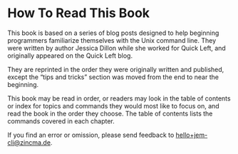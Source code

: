 # How To Read This Book

This book is based on a series of blog posts designed to help beginning programmers familiarize themselves with the Unix command line. They were written by author Jessica Dillon while she worked for Quick Left, and originally appeared on the Quick Left blog.

They are reprinted in the order they were originally written and published, except the “tips and tricks” section was moved from the end to near the beginning.

This book may be read in order, or readers may look in the table of contents or index for topics and commands they would most like to focus on, and read the book in the order they choose. The table of contents lists the commands covered in each chapter.

If you find an error or omission, please send feedback to hello+jem-cli@zincma.de.
